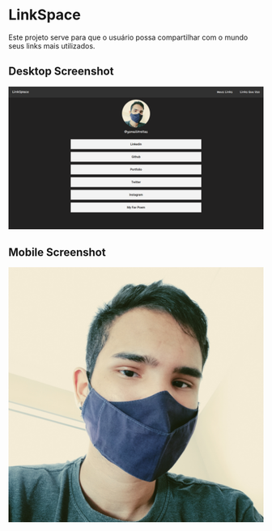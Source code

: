 # LinkSpace
Este projeto serve para que o usuário possa compartilhar com o mundo seus links mais utilizados.

## Desktop Screenshot

![Alt image](img/desktop-ss.png?raw=true "Desktop Screenshot")

## Mobile Screenshot

![Alt image](img/mobile-ss.jpg?raw=true "Mobile Screenshot")
